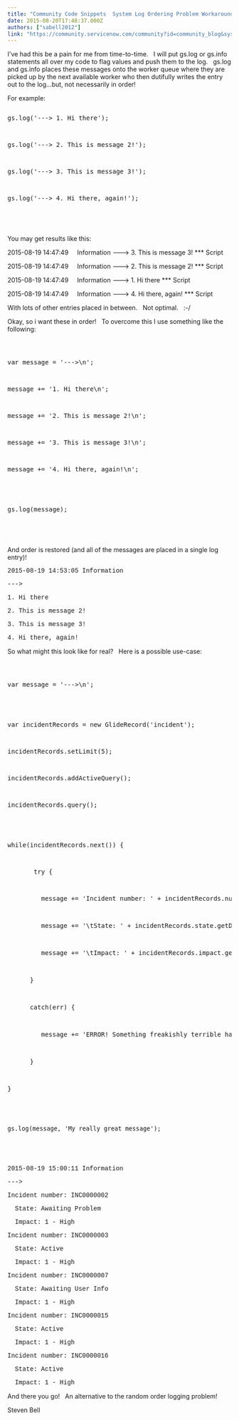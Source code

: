 ```yaml
---
title: "Community Code Snippets  System Log Ordering Problem Workaround"
date: 2015-08-20T17:48:37.000Z
authors: ["sabell2012"]
link: "https://community.servicenow.com/community?id=community_blog&sys_id=ee9d6e69dbd0dbc01dcaf3231f961951"
---
```

<p>I've had this be a pain for me from time-to-time.   I will put gs.log or gs.info statements all over my code to flag values and push them to the log.   gs.log and gs.info places these messages onto the worker queue where they are picked up by the next available worker who then dutifully writes the entry out to the log...but, not necessarily in order!</p><p></p><p>For example:</p><p></p><pre __default_attr="javascript" __jive_macro_name="code" class="jive_text_macro jive_macro_code _jivemacro_uid_14400744212541475" jivemacro_uid="_14400744212541475">
<p>gs.log('---&gt; 1. Hi there');</p>
<p>gs.log('---&gt; 2. This is message 2!');</p>
<p>gs.log('---&gt; 3. This is message 3!');</p>
<p>gs.log('---&gt; 4. Hi there, again!');</p>

</pre><p></p><p>You may get results like this:</p><p></p><p>2015-08-19 14:47:49     Information ---&gt; 3. This is message 3! *** Script</p><p>2015-08-19 14:47:49     Information ---&gt; 2. This is message 2! *** Script</p><p>2015-08-19 14:47:49     Information ---&gt; 1. Hi there *** Script</p><p>2015-08-19 14:47:49     Information ---&gt; 4. Hi there, again! *** Script</p><p></p><p>With lots of other entries placed in between.   Not optimal.   :-/</p><p></p><p>Okay, so i want these in order!   To overcome this I use something like the following:</p><p></p><pre __default_attr="javascript" __jive_macro_name="code" class="jive_text_macro jive_macro_code _jivemacro_uid_14400744212496459" jivemacro_uid="_14400744212496459">
<p>var message = '---&gt;\n';</p>
<p>message += '1. Hi there\n';</p>
<p>message += '2. This is message 2!\n';</p>
<p>message += '3. This is message 3!\n';</p>
<p>message += '4. Hi there, again!\n';</p>
<p></p>
<p>gs.log(message);</p>

</pre><p></p><p>And order is restored (and all of the messages are placed in a single log entry)!</p><p></p><p><span style="font-family: 'courier new', courier;">2015-08-19 14:53:05 Information</span></p><p><span style="font-family: 'courier new', courier;">---&gt;</span></p><p><span style="font-family: 'courier new', courier;">1. Hi there</span></p><p><span style="font-family: 'courier new', courier;">2. This is message 2!</span></p><p><span style="font-family: 'courier new', courier;">3. This is message 3!</span></p><p><span style="font-family: 'courier new', courier;">4. Hi there, again!</span></p><p></p><p>So what might this look like for real?   Here is a possible use-case:</p><p></p><pre __default_attr="javascript" __jive_macro_name="code" class="jive_text_macro jive_macro_code _jivemacro_uid_14400744212341413" jivemacro_uid="_14400744212341413">
<p>var message = '---&gt;\n';</p>
<p></p>
<p>var incidentRecords = new GlideRecord('incident');</p>
<p>incidentRecords.setLimit(5);</p>
<p>incidentRecords.addActiveQuery();</p>
<p>incidentRecords.query();</p>
<p></p>
<p>while(incidentRecords.next()) {</p>
<p>       try {</p>
<p><span style="color: rgba(0, 0, 0, 0); font-family: Consolas, 'Courier New', Courier, mono, serif; font-size: 12px;">       </span>   message += 'Incident number: ' + incidentRecords.number + '\n';</p>
<p><span style="color: rgba(0, 0, 0, 0); font-family: Consolas, 'Courier New', Courier, mono, serif; font-size: 12px;">       </span>   message += '\tState: ' + incidentRecords.state.getDisplayValue() + '\n';</p>
<p><span style="color: rgba(0, 0, 0, 0); font-family: Consolas, 'Courier New', Courier, mono, serif; font-size: 12px;">       </span>   message += '\tImpact: ' + incidentRecords.impact.getDisplayValue() + '\n';</p>
<p><span style="color: rgba(0, 0, 0, 0); font-family: Consolas, 'Courier New', Courier, mono, serif; font-size: 12px;">       </span>}</p>
<p><span style="color: rgba(0, 0, 0, 0); font-family: Consolas, 'Courier New', Courier, mono, serif; font-size: 12px;">       </span>catch(err) {</p>
<p><span style="color: rgba(0, 0, 0, 0); font-family: Consolas, 'Courier New', Courier, mono, serif; font-size: 12px;">       </span>   message += 'ERROR! Something freakishly terrible happened! Error: ' + err + '\n';</p>
<p><span style="color: rgba(0, 0, 0, 0); font-family: Consolas, 'Courier New', Courier, mono, serif; font-size: 12px;">       </span>}<span style="color: rgba(0, 0, 0, 0); font-family: Consolas, 'Courier New', Courier, mono, serif; font-size: 12px;">       </span></p>
<p>}</p>
<p></p>
<p><span style="font-size: 13.3333330154419px;">gs.log(message, 'My really great message');</span></p>

</pre><p></p><p><span style="font-family: 'courier new', courier;">2015-08-19 15:00:11 Information</span></p><p><span style="font-family: 'courier new', courier;">---&gt;</span></p><p><span style="font-family: 'courier new', courier;">Incident number: INC0000002</span></p><p><span style="font-family: 'courier new', courier;">   State: Awaiting Problem</span></p><p><span style="font-family: 'courier new', courier;">   Impact: 1 - High</span></p><p><span style="font-family: 'courier new', courier;">Incident number: INC0000003</span></p><p><span style="font-family: 'courier new', courier;">   State: Active</span></p><p><span style="font-family: 'courier new', courier;">   Impact: 1 - High</span></p><p><span style="font-family: 'courier new', courier;">Incident number: INC0000007</span></p><p><span style="font-family: 'courier new', courier;">   State: Awaiting User Info</span></p><p><span style="font-family: 'courier new', courier;">   Impact: 1 - High</span></p><p><span style="font-family: 'courier new', courier;">Incident number: INC0000015</span></p><p><span style="font-family: 'courier new', courier;">   State: Active</span></p><p><span style="font-family: 'courier new', courier;">   Impact: 1 - High</span></p><p><span style="font-family: 'courier new', courier;">Incident number: INC0000016</span></p><p><span style="font-family: 'courier new', courier;">   State: Active</span></p><p><span style="font-family: 'courier new', courier;">   Impact: 1 - High</span></p><p></p><p>And there you go!   An alternative to the random order logging problem!</p><p></p><p>Steven Bell</p>